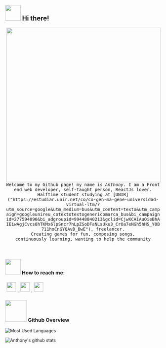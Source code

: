 ## <img src="https://github.com/tony21019/tony21019/blob/main/resources/welcomeglitch.gif" width=50px /> Hi there!

<img src="https://github.com/tony21019/tony21019/blob/main/logo.png" height="500" width="500" align="right"></img>

<p align="center" >
  <samp>
    Welcome to my Github page! my name is <em>Anthony</em>. I am a Front end web developer, self-taught person, ReactJs lover. 
    <br/>Halftime student studying at [UNIR]("https://estudiar.unir.net/co/co-gen-ma-gene-universidad-virtual-ltm/?utm_source=google&utm_medium=bus&utm_content=texto&utm_campaign=googleunireu_cotextotextogenericomarca_bus&bi_campaignid=277594090&bi_adgroupid=99448840213&gclid=CjwKCAiAuOieBhAIEiwAgjCvcs8hTKMx6lpSncr7hLpZSoDFaNLsUku3_CrOa7eNGh5hHS_Y0B711hoCnGYQAvD_BwE"), freelancer.
      <br/>
Creating games for fun, composing songs,
          <br/>
continuously learning, wanting to help the community
  </samp>
  <br/>
  <br/>
  <br/>
</p>

### <img src="https://github.com/tony21019/tony21019/blob/main/resources/bongocat.gif" width="50px" /> How to reach me:

<a href="https://www.instagram.com/notheretony">
  <img src="https://github.com/tony21019/tony21019/blob/main/resources/instagram.png" height="30px" style="margin: 5px;" />
</a>
<a href="mailto:admm1225@gmail.com">
  <img src="https://github.com/tony21019/tony21019/blob/main/resources/gmail.png" height="30px" style="margin: 5px;" />
</a>
<a href="https://www.linkedin.com/in/anthony-molina-662a32192/">
  <img src="https://github.com/tony21019/tony21019/blob/main/resources/in.png" height="30px" style="margin: 5px;" />
</a>

### <img src="https://github.com/tony21019/tony21019/blob/main/resources/kermit-freaking.gif" width="70px" /> Github Overview
![Most Used Languages](https://github-readme-stats.vercel.app/api/top-langs/?username=tony21019&theme=radical)

![Anthony's github stats](https://github-readme-stats.vercel.app/api?username=tony21019&count_private=true&show_icons=true&theme=radical&include_all_commits=true)

<!--
**tony21019/tony21019** is a ✨ _special_ ✨ repository because its `README.md` (this file) appears on your GitHub profile.

Here are some ideas to get you started:

- 🔭 I’m currently working on ...
- 🌱 I’m currently learning ...
- 👯 I’m looking to collaborate on ...
- 🤔 I’m looking for help with ...
- 💬 Ask me about ...
- 📫 How to reach me: ...
- 😄 Pronouns: ...
- ⚡ Fun fact: ...
-->
